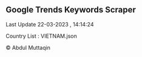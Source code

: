 

## Google Trends Keywords Scraper 
 
Last Update 22-03-2023 , 14:14:24

Country List :
VIETNAM.json



© Abdul Muttaqin 
